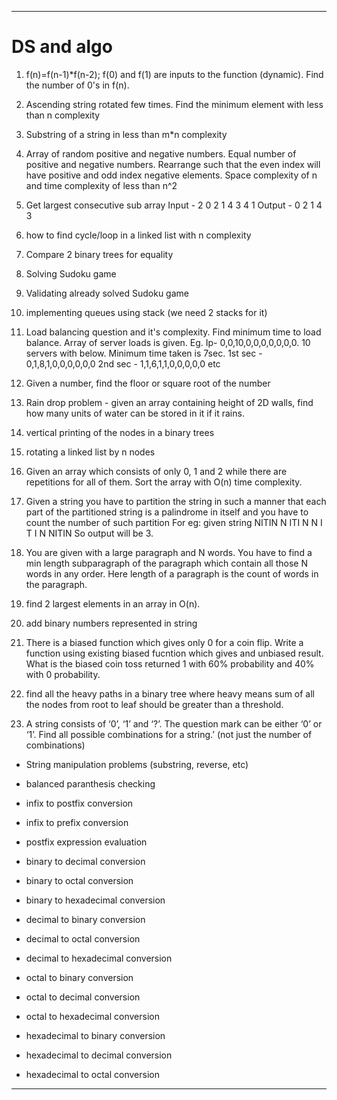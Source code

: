 ***********************************

DS and algo
============

1. f(n)=f(n-1)*f(n-2); f(0) and f(1) are inputs to the function (dynamic). Find the number of 0's in f(n).

2. Ascending string rotated few times. Find the minimum element with less than n complexity

3. Substring of a string in less than m*n complexity

4. Array of random positive and negative numbers. Equal number of positive and negative numbers. Rearrange such that the even index will have positive and odd index negative elements. Space complexity of n and time complexity of less than n^2

5. Get largest consecutive sub array
Input - 2 0 2 1 4 3 4 1
Output - 0 2 1 4 3

6. how to find cycle/loop in a linked list with n complexity

7. Compare 2 binary trees for equality

8. Solving Sudoku game

9. Validating already solved Sudoku game

10. implementing queues using stack (we need 2 stacks for it)

11. Load balancing question and it's complexity. Find minimum time to load balance. Array of server loads is given. 
Eg. Ip- 0,0,10,0,0,0,0,0,0,0. 10 servers with below. Minimum time taken is 7sec. 
1st sec - 0,1,8,1,0,0,0,0,0,0
2nd sec - 1,1,6,1,1,0,0,0,0,0 etc

12. Given a number, find the floor or square root of the number

13. Rain drop problem - given an array containing height of 2D walls, find how many units of water can be stored in it if it rains.

14. vertical printing of the nodes in a binary trees

15. rotating a linked list by n nodes

16. Given an array which consists of only 0, 1 and 2 while there are repetitions for all of them. Sort the array with O(n) time complexity.

17. Given a string you have to partition the string in such a manner that each part of the partitioned string is a palindrome in itself and you have to count the number of such partition
For eg: given string NITIN
N ITI N
N I T I N
NITIN 
So output will be 3.

18. You are given with a large paragraph and N words.
You have to find a min length subparagraph of the paragraph which contain all those N words in any order. Here length of a paragraph is the count of words in the paragraph.

19. find 2 largest elements in an array in O(n).

20. add binary numbers represented in string

21. There is a biased function which gives only 0 for a coin flip. Write a function using existing biased fucntion which gives and unbiased result. What is the biased coin toss returned 1 with 60% probability and 40% with 0 probability.

22. find all the heavy paths in a binary tree where heavy means sum of all the nodes from root to leaf should be greater than a threshold.

23. A string consists of ‘0’, ‘1’ and ‘?’. The question mark can be either ‘0’ or ‘1’. Find all possible combinations for a string.’ (not just the number of combinations)


- String manipulation problems (substring, reverse, etc)

- balanced paranthesis checking
- infix to postfix conversion
- infix to prefix conversion
- postfix expression evaluation

- binary to decimal conversion
- binary to octal conversion
- binary to hexadecimal conversion
- decimal to binary conversion
- decimal to octal conversion
- decimal to hexadecimal conversion
- octal to binary conversion
- octal to decimal conversion
- octal to hexadecimal conversion
- hexadecimal to binary conversion
- hexadecimal to decimal conversion
- hexadecimal to octal conversion



***********************************

